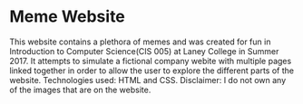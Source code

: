 # Meme Website

This website contains a plethora of memes and was created for fun in Introduction to Computer Science(CIS 005) at Laney College in Summer 2017. It attempts to simulate a fictional company webite with multiple pages linked together in order to allow the user to explore the different parts of the website. Technologies used: HTML and CSS. 
Disclaimer: I do not own any of the images that are on the website. 

